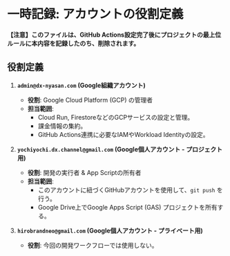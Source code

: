 # 一時記録: アカウントの役割定義

**【注意】このファイルは、GitHub Actions設定完了後にプロジェクトの最上位ルールに本内容を記録したのち、削除されます。**

## 役割定義

1.  **`admin@dx-nyasan.com` (Google組織アカウント)**
    *   **役割**: Google Cloud Platform (GCP) の管理者
    *   **担当範囲**:
        *   Cloud Run, FirestoreなどのGCPサービスの設定と管理。
        *   課金情報の集約。
        *   GitHub Actions連携に必要なIAMやWorkload Identityの設定。

2.  **`yochiyochi.dx.channel@gmail.com` (Google個人アカウント - プロジェクト用)**
    *   **役割**: 開発の実行者 & App Scriptの所有者
    *   **担当範囲**:
        *   このアカウントに紐づくGitHubアカウントを使用して、`git push` を行う。
        *   Google Drive上でGoogle Apps Script (GAS) プロジェクトを所有する。

3.  **`hirobrandneo@gmail.com` (Google個人アカウント - プライベート用)**
    *   **役割**: 今回の開発ワークフローでは使用しない。
